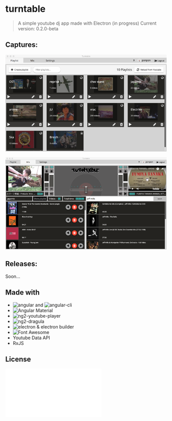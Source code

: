 # turntable

> A simple youtube dj app made with Electron (in progress)
> Current version: 0.2.0-beta
  
## Captures:
![Playlist panel](/captures/playlist-panel2.png)
  
![Mix panel](/captures/mix-panel2.png)
  
## Releases:
Soon...
<!---
- ![Mac OS X (x64)]()
- ![Linux (x64)]()
- ![Windows (ia32)]()

![Changelog](/CHANGELOG.md)

-->
  
## Made with
  
- ![angular](https://angular.io/) and ![angular-cli](https://github.com/angular/angular-cli)
- ![Angular Material](https://material.angular.io/)
- ![ng2-youtube-player](https://github.com/orizens/ng2-youtube-player)
- ![ng2-dragula](https://github.com/valor-software/ng2-dragula)
- ![electron & electron builder](https://electron.atom.io/)
- ![Font Awesome](http://fontawesome.io/)
- Youtube Data API
- RxJS
  
## License  
  
![MIT](LICENCE.md)
